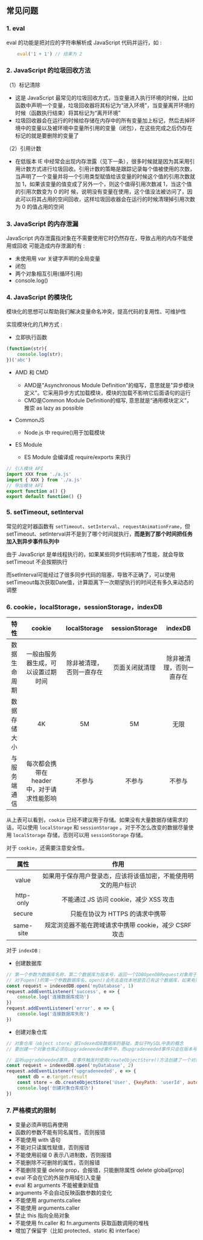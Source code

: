 ## 常见问题

### 1. eval

eval 的功能是把对应的字符串解析成 JavaScript 代码并运行，如 : 

```js
    eval('1 + 1') // 结果为 2
```

### 2. JavaScript 的垃圾回收方法

（1）标记清除
- 这是 JavaScript 最常见的垃圾回收方式，当变量进入执行环境的时候，比如函数中声明一个变量，垃圾回收器将其标记为“进入环境”，当变量离开环境的时候（函数执行结束）将其标记为“离开环境”
- 垃圾回收器会在运行的时候给存储在内存中的所有变量加上标记，然后去掉环境中的变量以及被环境中变量所引用的变量（闭包），在这些完成之后仍存在标记的就是要删除的变量了

（2）引用计数
- 在低版本 IE 中经常会出现内存泄露（见下一条），很多时候就是因为其采用引用计数方式进行垃圾回收。引用计数的策略是跟踪记录每个值被使用的次数，当声明了一个变量并将一个引用类型赋值给该变量的时候这个值的引用次数就加 1，如果该变量的值变成了另外一个，则这个值得引用次数减 1，当这个值的引用次数变为 0 的时 候，说明没有变量在使用，这个值没法被访问了，因此可以将其占用的空间回收，这样垃圾回收器会在运行的时候清理掉引用次数为 0 的值占用的空间

### 3. JavaScript 的内存泄漏
JavaScript 内存泄露指对象在不需要使用它时仍然存在，导致占用的内存不能使用或回收
可能造成内存泄漏的有 : 
- 未使用用 var 关键字声明的全局变量
- 闭包
- 两个对象相互引用(循环引用)
- console.log()

### 4. JavaScript 的模块化

模块化的思想可以帮助我们解决变量命名冲突，提高代码的复用性、可维护性

实现模块化的几种方式 : 
- 立即执行函数
```js
(function(str){
    console.log(str);
})('abc')
``` 
- AMD 和 CMD
    - AMD是"Asynchronous Module Definition"的缩写，意思就是"异步模块定义"。它采用异步方式加载模块，模块的加载不影响它后面语句的运行
    - CMD是Common Module Definition的缩写, 意思就是“通用模块定义”，推崇 as lazy as possible

- CommonJS
    - Node.js 中 require()用于加载模块

- ES Module
    - ES Module 会编译成 require/exports 来执行

```js
// 引入模块 API
import XXX from './a.js'
import { XXX } from './a.js'
// 导出模块 API
export function a() {}
export default function() {}
```

### 5. setTimeout, setInterval
常见的定时器函数有 `setTimeout`、`setInterval`、`requestAnimationFrame`，但setTimeout、setInterval并不是到了哪个时间就执行，**而是到了那个时间把任务加入到异步事件队列中**

由于 JavaScript 是单线程执行的，如果某些同步代码影响了性能，就会导致 setTimeout 不会按期执行

而setInterval可能经过了很多同步代码的阻塞，导致不正确了，可以使用setTimeout每次获取Date值，计算距离下一次期望执行的时间还有多久来动态的调整

### 6. cookie，localStorage，sessionStorage，indexDB

|     特性     |                   cookie                   |       localStorage       | sessionStorage |         indexDB          |
| :----------: | :----------------------------------------: | :----------------------: | :------------: | :----------------------: |
| 数据生命周期 |     一般由服务器生成，可以设置过期时间     | 除非被清理，否则一直存在 | 页面关闭就清理 | 除非被清理，否则一直存在 |
| 数据存储大小 |                     4K                     |            5M            |       5M       |           无限           |
| 与服务端通信 | 每次都会携带在 header 中，对于请求性能影响 |          不参与          |     不参与     |          不参与          |

从上表可以看到，`cookie` 已经不建议用于存储。如果没有大量数据存储需求的话，可以使用 `localStorage` 和 `sessionStorage` 。对于不怎么改变的数据尽量使用 `localStorage` 存储，否则可以用 `sessionStorage` 存储。

对于 `cookie`，还需要注意安全性。

|   属性    |                             作用                             |
| :-------: | :----------------------------------------------------------: |
|   value   | 如果用于保存用户登录态，应该将该值加密，不能使用明文的用户标识 |
| http-only |            不能通过 JS 访问 cookie，减少 XSS 攻击            |
|  secure   |               只能在协议为 HTTPS 的请求中携带                |
| same-site |    规定浏览器不能在跨域请求中携带 cookie，减少 CSRF 攻击     |

对于 `indexDB` : 
- 创建数据库
```js
// 第一个参数为数据库名称，第二个数据库为版本号，返回一个IDBOpenDBRequest对象用于操作数据库。
// 对于open()的第一个参数数据库名，open()会先去查找本地是否已有这个数据库，如果有则直接将这个数据库返回，如果没有，则先创建这个数据库，再返回。对于第二个参数版本号，则是一个可选参数，如果不传，默认为1，但是如果传入必须是一个整数
const request = indexedDB.open('myDatabase', 1)
request.addEventListener('success', e => {
    console.log('连接数据库成功')
})
request.addEventListener('error', e => {
    console.log('连接数据库失败')
})
```

- 创建对象仓库
```js
// 对象仓库（object store）是IndexedDB数据库的基础，类似于MySQL中表的概念
// 要创建一个对象仓库必须在upgradeneeded事件中，而upgradeneeded事件只会在版本号更新的时候触发，这是因为IndexedDB API中不允许数据库中的数据仓库在同一版本中发送变化

// 监听upgradeneeded事件，在事件触发时使用createObjectStore()方法创建了一个对象仓库。createObjectStore()方法接受两个参数，第一个是对象仓库的名称，在同一个数据库中，仓库名不能重复，第二个参数是可选参数，用于指定数据的主键，以及是否自增主键
const request = indexedDB.open('myDatabase', 2)
request.addEventListener('upgradeneeded', e => {
    const db = e.target.result
    const store = db.createObjectStore('User', {keyPath: 'userId', autoIncrement: false});
    console.log('创建对象仓库成功')
})

```

### 7. 严格模式的限制

 - 变量必须声明后再使用
 - 函数的参数不能有同名属性，否则报错
 - 不能使用 with 语句
 - 不能对只读属性赋值，否则报错
 - 不能使用前缀 0 表示八进制数，否则报错
 - 不能删除不可删除的属性，否则报错
 - 不能删除变量 delete prop，会报错，只能删除属性 delete global[prop]
 - eval 不会在它的外层作用域引入变量
 - eval 和 arguments 不能被重新赋值
 - arguments 不会自动反映函数参数的变化
 - 不能使用 arguments.callee
 - 不能使用 arguments.caller
 - 禁止 this 指向全局对象
 - 不能使用 fn.caller 和 fn.arguments 获取函数调用的堆栈
 - 增加了保留字（比如 protected、static 和 interface）